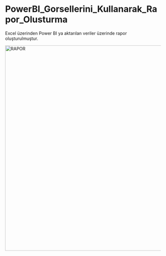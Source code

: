 # PowerBI_Gorsellerini_Kullanarak_Rapor_Olusturma
Excel üzerinden Power BI ya aktarılan veriler üzerinde rapor oluşturulmuştur.

<img width="666" alt="RAPOR" src="https://github.com/elifzgnrl/PowerBI_Gorsellerini_Kullanarak_Rapor_Olusturma/assets/90255753/e8f6315f-eac9-46a7-abcf-79abbadb5ec9">
